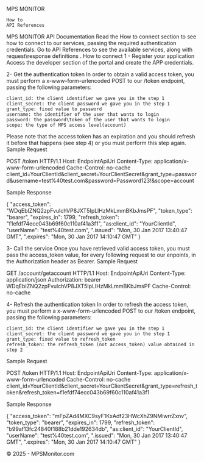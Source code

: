 
MPS MONITOR

    How to
    API References

MPS MONITOR API Documentation
Read the How to connect section to see how to connect to our services, passing the required authentication credentials.
Go to API References to see the available services, along with request\response definitions .
How to connect
1 - Register your application
Access the developer section of the portal and create the APP credentials.

2- Get the authentication token
In order to obtain a valid access token, you must perform a x-www-form-urlencoded POST to our /token endpoint, passing the following parameters:

    client_id: the client identifier we gave you in the step 1
    client_secret: the client password we gave you in the step 1
    grant_type: fixed value to password
    username: the identifier of the user that wants to login
    password: the password\token of the user that wants to login
    scope: the type of MPS access level(account)

Please note that the access token has an expiration and you should refresh it before that happens (see step 4) or you must perform this step again.
Sample Request

POST /token HTTP/1.1
Host: EndpointApiUri
Content-Type: application/x-www-form-urlencoded
Cache-Control: no-cache
client_id=YourClientId&client_secret=YourClientSecret&grant_type=password&username=test%40test.com&password=Password123!&scope=account

Sample Response

{
    "access_token": "WDqEbIZNQ2zpFvulchVP8JXT5IpLlHzMkLmmBKbJmsPF",
    "token_type": "bearer",
    "expires_in": 1799,
    "refresh_token": "f1efdf74ecc043b69f60c110af41a3f1",
    "as:client_id": "YourClientId",
    "userName": "test%40test.com",
    ".issued": "Mon, 30 Jan 2017 13:40:47 GMT",
    ".expires": "Mon, 30 Jan 2017 14:10:47 GMT"
}


3- Call the service
Once you have retrieved valid access token, you must pass the access_token value, for every following request to our enpoints, in the Authorization header as Bearer.
Sample Request

GET /account/getaccount HTTP/1.1
Host: EndpointApiUri
Content-Type: application/json
Authorization: bearer WDqEbIZNQ2zpFvulchVP8JXT5IpLlHzMkLmmBKbJmsPF
Cache-Control: no-cache


4- Refresh the authentication token
In order to refresh the access token, you must perform a x-www-form-urlencoded POST to our /token endpoint, passing the following parameters:

    client_id: the client identifier we gave you in the step 1
    client_secret: the client password we gave you in the step 1
    grant_type: fixed value to refresh_token
    refresh_token: the refresh_token (not access_token) value obtained in step 2

Sample Request

POST /token HTTP/1.1
Host: EndpointApiUri
Content-Type: application/x-www-form-urlencoded
Cache-Control: no-cache
client_id=YourClientId&client_secret=YourClientSecret&grant_type=refresh_token&refresh_token=f1efdf74ecc043b69f60c110af41a3f1

Sample Response

{
    "access_token": "mFpZAd4MXC9syF1KxAdf23HWcXhZ9NMiwrrZxnv",
    "token_type": "bearer",
    "expires_in": 1799,
    "refresh_token": "b99af13fc24840f188b21dde192634db",
    "as:client_id": "YourClientId",
    "userName": "test%40test.com",
    ".issued": "Mon, 30 Jan 2017 13:40:47 GMT",
    ".expires": "Mon, 30 Jan 2017 14:10:47 GMT"
}

© 2025 - MPSMonitor.com
